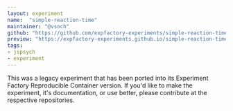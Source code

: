 ```yaml
---
layout: experiment
name:  "simple-reaction-time"
maintainer: "@vsoch"
github: "https://github.com/expfactory-experiments/simple-reaction-time"
preview: "https://expfactory-experiments.github.io/simple-reaction-time"
tags:
- jspsych
- experiment
---
```


This was a legacy experiment that has been ported into its Experiment Factory Reproducible Container version. If you'd like to make the experiment, it's documentation, or use better, please contribute at the respective repositories.

